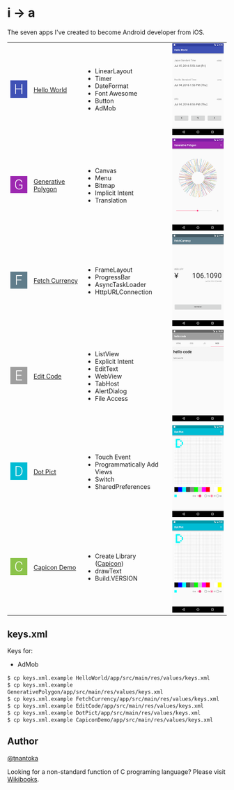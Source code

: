 # i -> a

The seven apps I've created to become Android developer from iOS.

<table>
  <tr>
    <td><img src="/HelloWorld/app/src/main/res/mipmap-hdpi/ic_launcher.png"></td>
    <td><a href="https://play.google.com/store/apps/details?id=com.bornneet.helloworld">Hello World</a></td>
    <td>
      <ul>
        <li>LinearLayout</li>
        <li>Timer</li>
        <li>DateFormat</li>
        <li>Font Awesome</li>
        <li>Button</li>
        <li>AdMob</li>
      </ul>
    </td>
    <td><img src="/HelloWorld/screenshot.png"></td>
  </tr>
  <tr>
    <td><img src="/GenerativePolygon/app/src/main/res/mipmap-hdpi/ic_launcher.png"></td>
    <td><a href="https://play.google.com/store/apps/details?id=com.bornneet.generativepolygon">Generative Polygon</a></td>
    <td>
      <ul>
        <li>Canvas</li>
        <li>Menu</li>
        <li>Bitmap</li>
        <li>Implicit Intent</li>
        <li>Translation</li>
      </ul>
    </td>
    <td><img src="/GenerativePolygon/screenshot.png"></td>
  </tr>
  <tr>
    <td><img src="/FetchCurrency/app/src/main/res/mipmap-hdpi/ic_launcher.png"></td>
    <td><a href="https://play.google.com/store/apps/details?id=com.bornneet.fetchcurrency">Fetch Currency</a></td>
    <td>
      <ul>
        <li>FrameLayout</li>
        <li>ProgressBar</li>
        <li>AsyncTaskLoader</li>
        <li>HttpURLConnection</li>
      </ul>
    </td>
    <td><img src="/FetchCurrency/screenshot.png"></td>
  </tr>
  <tr>
    <td><img src="/EditCode/app/src/main/res/mipmap-hdpi/ic_launcher.png"></td>
    <td><a href="https://play.google.com/store/apps/details?id=com.bornneet.editcode">Edit Code</a></td>
    <td>
      <ul>
        <li>ListView</li>
        <li>Explicit Intent</li>
        <li>EditText</li>
        <li>WebView</li>
        <li>TabHost</li>
        <li>AlertDialog</li>
        <li>File Access</li>
      </ul>
    </td>
    <td><img src="/EditCode/screenshot.png"></td>
  </tr>
  <tr>
    <td><img src="/DotPict/app/src/main/res/mipmap-hdpi/ic_launcher.png"></td>
    <td><a href="https://play.google.com/store/apps/details?id=com.bornneet.dotpict">Dot Pict</a></td>
    <td>
      <ul>
        <li>Touch Event</li>
        <li>Programmatically Add Views</li>
        <li>Switch</li>
        <li>SharedPreferences</li>
      </ul>
    </td>
    <td><img src="/DotPict/screenshot.png"></td>
  </tr>
  <tr>
    <td><img src="/CapiconDemo/app/src/main/res/mipmap-hdpi/ic_launcher.png"></td>
    <td><a href="https://play.google.com/store/apps/details?id=com.bornneet.capicondemo">Capicon Demo</a></td>
    <td>
      <ul>
        <li>Create Library (<a href="https://github.com/tnantoka/Capicon">Capicon</a>)</li>
        <li>drawText</li>
        <li>Build.VERSION</li>
      </ul>
    </td>
    <td><img src="/DotPict/screenshot.png"></td>
  </tr>
</table>

## keys.xml

Keys for:

- AdMob

```
$ cp keys.xml.example HelloWorld/app/src/main/res/values/keys.xml
$ cp keys.xml.example GenerativePolygon/app/src/main/res/values/keys.xml
$ cp keys.xml.example FetchCurrency/app/src/main/res/values/keys.xml
$ cp keys.xml.example EditCode/app/src/main/res/values/keys.xml
$ cp keys.xml.example DotPict/app/src/main/res/values/keys.xml
$ cp keys.xml.example CapiconDemo/app/src/main/res/values/keys.xml
```

## Author

[@tnantoka](https://twitter.com/tnantoka)

Looking for a non-standard function of C programing language? Please visit [Wikibooks](https://en.wikibooks.org/wiki/C_Programming/C_Reference/stdlib.h/itoa).
